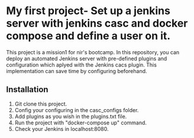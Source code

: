 # My first project- Set up a jenkins server with jenkins casc and docker compose and define a user on it.

This project is a mission1 for nir's bootcamp.
In this repository, you can deploy an automated Jenkins server with pre-defined plugins and configuration which aplyed with the Jenkins cacs plugin.
This implementation can save time by configuring beforehand.

## Installation 
1. Git clone this project.
2. Config your configuring in the casc_configs folder.
3. Add plugins as you wish in the plugins.txt file.
4. Run the project with "docker-compose up" command.
5. Check your Jenkins in localhost:8080.